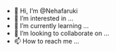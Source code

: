 - 👋 Hi, I’m @Nehafaruki
- 👀 I’m interested in ...
- 🌱 I’m currently learning ...
- 💞️ I’m looking to collaborate on ...
- 📫 How to reach me ...

<!---
Nehafaruki/Nehafaruki is a ✨ special ✨ repository because its `README.md` (this file) appears on your GitHub profile.
You can click the Preview link to take a look at your changes.
--->
